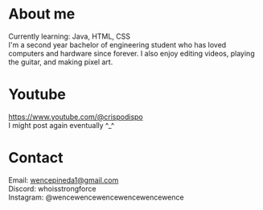 # About me
Currently learning: Java, HTML, CSS <br>
I'm a second year bachelor of engineering student who has loved computers and hardware since forever. I also enjoy editing videos, playing the guitar, and making pixel art.

# Youtube
https://www.youtube.com/@crispodispo <br>
I might post again eventually ^_^ 

# Contact
Email: wencepineda1@gmail.com <br>
Discord: whoisstrongforce <br>
Instagram: @wencewencewencewencewencewence <br>
